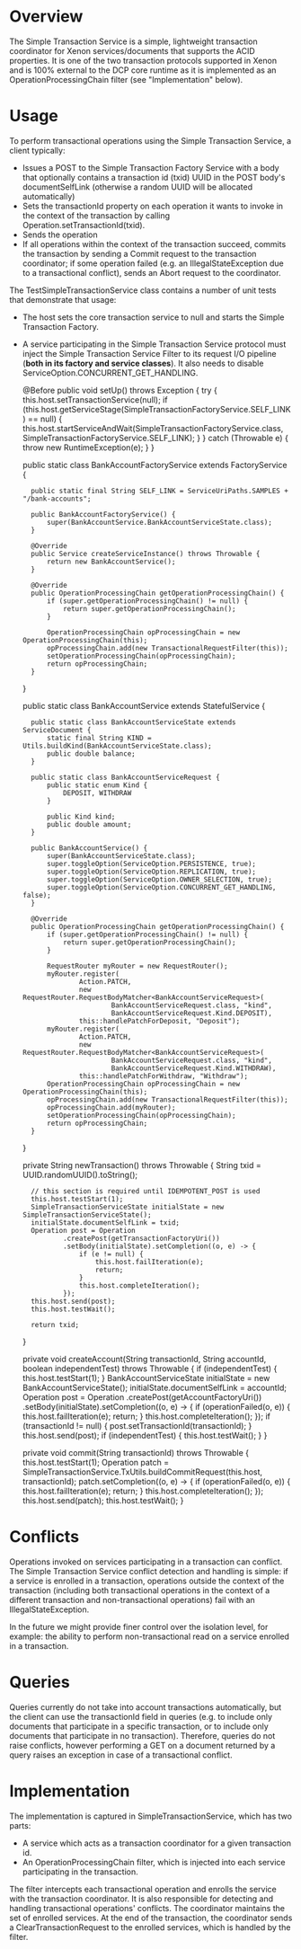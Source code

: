 # Overview
The Simple Transaction Service is a simple, lightweight transaction coordinator for Xenon services/documents that supports the ACID properties. It is one of the two transaction protocols supported in Xenon and is 100% external to the DCP core runtime as it is implemented as an OperationProcessingChain filter (see "Implementation" below).

# Usage
To perform transactional operations using the Simple Transaction Service, a client typically:
* Issues a POST to the Simple Transaction Factory Service with a body that optionally contains a transaction id (txid) UUID in the POST body's documentSelfLink (otherwise a random UUID will be allocated automatically)
* Sets the transactionId property on each operation it wants to invoke in the context of the transaction by calling Operation.setTransactionId(txid).
* Sends the operation
* If all operations within the context of the transaction succeed, commits the transaction by sending a Commit request to the transaction coordinator; if some operation failed (e.g. an IllegalStateException due to a transactional conflict), sends an Abort request to the coordinator. 

The TestSimpleTransactionService class contains a number of unit tests that demonstrate that usage:
* The host sets the core transaction service to null and starts the Simple Transaction Factory. 
* A service participating in the Simple Transaction Service protocol must inject the Simple Transaction Service Filter to its request I/O pipeline (**both in its factory and service classes**). It also needs to disable ServiceOption.CONCURRENT_GET_HANDLING.

    
    @Before
    public void setUp() throws Exception {
        try {
            this.host.setTransactionService(null);
            if (this.host.getServiceStage(SimpleTransactionFactoryService.SELF_LINK) == null) {
                this.host.startServiceAndWait(SimpleTransactionFactoryService.class,
                        SimpleTransactionFactoryService.SELF_LINK);
            }
        } catch (Throwable e) {
            throw new RuntimeException(e);
        }
    }

    public static class BankAccountFactoryService extends FactoryService {

        public static final String SELF_LINK = ServiceUriPaths.SAMPLES + "/bank-accounts";

        public BankAccountFactoryService() {
            super(BankAccountService.BankAccountServiceState.class);
        }

        @Override
        public Service createServiceInstance() throws Throwable {
            return new BankAccountService();
        }

        @Override
        public OperationProcessingChain getOperationProcessingChain() {
            if (super.getOperationProcessingChain() != null) {
                return super.getOperationProcessingChain();
            }

            OperationProcessingChain opProcessingChain = new OperationProcessingChain(this);
            opProcessingChain.add(new TransactionalRequestFilter(this));
            setOperationProcessingChain(opProcessingChain);
            return opProcessingChain;
        }
    }

    public static class BankAccountService extends StatefulService {

        public static class BankAccountServiceState extends ServiceDocument {
            static final String KIND = Utils.buildKind(BankAccountServiceState.class);
            public double balance;
        }

        public static class BankAccountServiceRequest {
            public static enum Kind {
                DEPOSIT, WITHDRAW
            }

            public Kind kind;
            public double amount;
        }

        public BankAccountService() {
            super(BankAccountServiceState.class);
            super.toggleOption(ServiceOption.PERSISTENCE, true);
            super.toggleOption(ServiceOption.REPLICATION, true);
            super.toggleOption(ServiceOption.OWNER_SELECTION, true);
            super.toggleOption(ServiceOption.CONCURRENT_GET_HANDLING, false);
        }

        @Override
        public OperationProcessingChain getOperationProcessingChain() {
            if (super.getOperationProcessingChain() != null) {
                return super.getOperationProcessingChain();
            }

            RequestRouter myRouter = new RequestRouter();
            myRouter.register(
                    Action.PATCH,
                    new RequestRouter.RequestBodyMatcher<BankAccountServiceRequest>(
                            BankAccountServiceRequest.class, "kind",
                            BankAccountServiceRequest.Kind.DEPOSIT),
                    this::handlePatchForDeposit, "Deposit");
            myRouter.register(
                    Action.PATCH,
                    new RequestRouter.RequestBodyMatcher<BankAccountServiceRequest>(
                            BankAccountServiceRequest.class, "kind",
                            BankAccountServiceRequest.Kind.WITHDRAW),
                    this::handlePatchForWithdraw, "Withdraw");
            OperationProcessingChain opProcessingChain = new OperationProcessingChain(this);
            opProcessingChain.add(new TransactionalRequestFilter(this));
            opProcessingChain.add(myRouter);
            setOperationProcessingChain(opProcessingChain);
            return opProcessingChain;
        }
    }


    private String newTransaction() throws Throwable {
        String txid = UUID.randomUUID().toString();

        // this section is required until IDEMPOTENT_POST is used
        this.host.testStart(1);
        SimpleTransactionServiceState initialState = new SimpleTransactionServiceState();
        initialState.documentSelfLink = txid;
        Operation post = Operation
                .createPost(getTransactionFactoryUri())
                .setBody(initialState).setCompletion((o, e) -> {
                    if (e != null) {
                        this.host.failIteration(e);
                        return;
                    }
                    this.host.completeIteration();
                });
        this.host.send(post);
        this.host.testWait();

        return txid;
    }

    private void createAccount(String transactionId, String accountId, boolean independentTest)
            throws Throwable {
        if (independentTest) {
            this.host.testStart(1);
        }
        BankAccountServiceState initialState = new BankAccountServiceState();
        initialState.documentSelfLink = accountId;
        Operation post = Operation
                .createPost(getAccountFactoryUri())
                .setBody(initialState).setCompletion((o, e) -> {
                    if (operationFailed(o, e)) {
                        this.host.failIteration(e);
                        return;
                    }
                    this.host.completeIteration();
                });
        if (transactionId != null) {
            post.setTransactionId(transactionId);
        }
        this.host.send(post);
        if (independentTest) {
            this.host.testWait();
        }
    }

    private void commit(String transactionId) throws Throwable {
        this.host.testStart(1);
        Operation patch = SimpleTransactionService.TxUtils.buildCommitRequest(this.host,
                transactionId);
        patch.setCompletion((o, e) -> {
            if (operationFailed(o, e)) {
                this.host.failIteration(e);
                return;
            }
            this.host.completeIteration();
        });
        this.host.send(patch);
        this.host.testWait();
    }

# Conflicts
Operations invoked on services participating in a transaction can conflict. The Simple Transaction Service conflict detection and handling is simple: if a service is enrolled in a transaction, operations outside the context of the transaction (including both transactional operations in the context of a different transaction and non-transactional operations) fail with an IllegalStateException.

In the future we might provide finer control over the isolation level, for example: the ability to perform non-transactional read on a service enrolled in a transaction.

# Queries
Queries currently do not take into account transactions automatically, but the client can use the transactionId field in queries (e.g. to include only documents that participate in a specific transaction, or to include only documents that participate in no transaction). Therefore, queries do not raise conflicts, however performing a GET on a document returned by a query raises an exception in case of a transactional conflict.

# Implementation
The implementation is captured in SimpleTransactionService, which has two parts:
* A service which acts as a transaction coordinator for a given transaction id.
* An OperationProcessingChain filter, which is injected into each service participating in the transaction.

The filter intercepts each transactional operation and enrolls the service with the transaction coordinator. It is also responsible for detecting and handling transactional operations' conflicts. The coordinator maintains the set of enrolled services. At the end of the transaction, the coordinator sends a ClearTransactionRequest to the enrolled services, which is handled by the filter.
